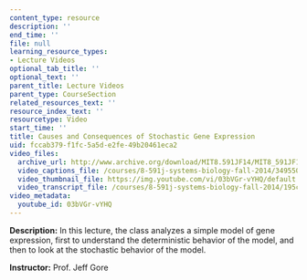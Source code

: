 ```yaml
---
content_type: resource
description: ''
end_time: ''
file: null
learning_resource_types:
- Lecture Videos
optional_tab_title: ''
optional_text: ''
parent_title: Lecture Videos
parent_type: CourseSection
related_resources_text: ''
resource_index_text: ''
resourcetype: Video
start_time: ''
title: Causes and Consequences of Stochastic Gene Expression
uid: fccab379-f1fc-5a5d-e2fe-49b20461eca2
video_files:
  archive_url: http://www.archive.org/download/MIT8.591JF14/MIT8_591JF14_lec09_300k.mp4
  video_captions_file: /courses/8-591j-systems-biology-fall-2014/349550e574e75dbd8a581900967d85d2_03bVGr-vYHQ.vtt
  video_thumbnail_file: https://img.youtube.com/vi/03bVGr-vYHQ/default.jpg
  video_transcript_file: /courses/8-591j-systems-biology-fall-2014/195cbaeb87e41654080f5dab22574438_03bVGr-vYHQ.pdf
video_metadata:
  youtube_id: 03bVGr-vYHQ
---
```


**Description:** In this lecture, the class analyzes a simple model of gene expression, first to understand the deterministic behavior of the model, and then to look at the stochastic behavior of the model.

**Instructor:** Prof. Jeff Gore